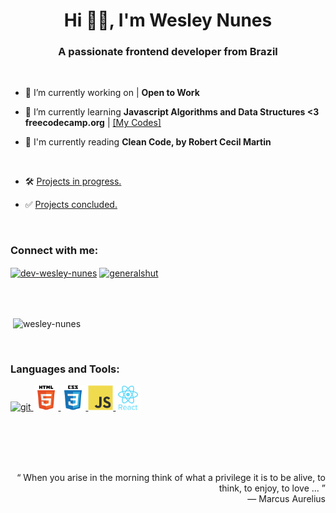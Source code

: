<h1 align="center">Hi 👋🏿, I'm Wesley Nunes</h1>
<h3 align="center">A passionate frontend developer from Brazil</h3>  
<br>

- 🔭 I’m currently working on | **Open to Work**

- 🌱 I’m currently learning **Javascript Algorithms and Data Structures <3 freecodecamp.org** | <a href="https://github.com/Wesley-Nunes/courses/tree/main/javascript-algorithms-and-data-structures">[My Codes]</a>

- 📖 I'm currently reading **Clean Code, by Robert Cecil Martin** 
<br>

- 🛠️ <a href="https://github.com/Wesley-Nunes/Wesley-Nunes/blob/main/projects-in-progress.md"> Projects in progress.</a>

- ✅ <a href="https://github.com/Wesley-Nunes/Wesley-Nunes/blob/main/projects-concluded.md"> Projects concluded.</a>

<br>

<h3 align="left">Connect with me:</h3>
<p align="left">
<a href="https://linkedin.com/in/dev-wesley-nunes" target="blank"><img align="center" src="https://cdn.jsdelivr.net/npm/simple-icons@3.0.1/icons/linkedin.svg" alt="dev-wesley-nunes" height="30" width="40" /></a>
<a href="https://www.hackerrank.com/generalshut" target="blank"><img align="center" src="https://cdn.jsdelivr.net/npm/simple-icons@3.0.1/icons/hackerrank.svg" alt="generalshut" height="30" width="40" /></a>
</p>

<br>
<br>

<p>&nbsp;<img align="center" src="https://github-readme-stats.vercel.app/api?username=wesley-nunes&show_icons=true&locale=en&theme=tokyonight" alt="wesley-nunes" /></p>
<br>
<h3 align="left">Languages and Tools:</h3>
<p align="left"> <a href="https://git-scm.com/" target="_blank"> <img src="https://www.vectorlogo.zone/logos/git-scm/git-scm-icon.svg" alt="git" width="40" height="40"/> </a> <a href="https://www.w3.org/html/" target="_blank"> <img src="https://raw.githubusercontent.com/devicons/devicon/master/icons/html5/html5-original-wordmark.svg" alt="html5" width="40" height="40"/> </a> <a href="https://www.w3schools.com/css/" target="_blank"> <img src="https://raw.githubusercontent.com/devicons/devicon/master/icons/css3/css3-original-wordmark.svg" alt="css3" width="40" height="40"/> </a>  <a href="https://developer.mozilla.org/en-US/docs/Web/JavaScript" target="_blank">  <img src="https://raw.githubusercontent.com/devicons/devicon/master/icons/javascript/javascript-original.svg" alt="javascript" width="40" height="40"/> </a> <a href="https://reactjs.org/" target="_blank"> <img src="https://raw.githubusercontent.com/devicons/devicon/master/icons/react/react-original-wordmark.svg" alt="react" width="40" height="40"/> </a> </p>
<br>
<br>
<br>
<br>
<p text align="right">
<q> When you arise in the morning think of what a privilege it is to be alive, to think, to enjoy, to love ... </q>
  <br>
― Marcus Aurelius</p>
